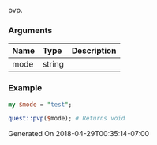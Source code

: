 pvp.
### Arguments
**Name**|**Type**|**Description**
:---|:---|:---
mode|string|

### Example

```perl
my $mode = "test";

quest::pvp($mode); # Returns void
```


Generated On 2018-04-29T00:35:14-07:00